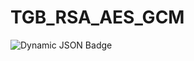 # TGB_RSA_AES_GCM

![Dynamic JSON Badge](https://img.shields.io/badge/dynamic/json?url=https%3A%2F%2Fghloc.vercel.app%2Fapi%2FZeragorn-ru%2Frsa_encode_bot%2Fbadge&query=message&style=flat-square&label=Lines)
